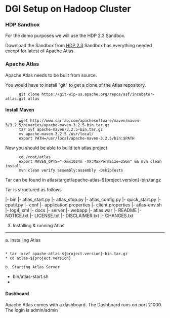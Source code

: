 # DGI Setup on Hadoop Cluster

### HDP Sandbox
For the demo purposes we will use the HDP 2.3 Sandbox.

Download the Sandbox from [HDP 2.3](http://hortonworks.com/hdp/downloads/)
Sandbox has everything needed except for latest of Apache Atlas.

### Apache Atlas

Apache Atlas needs to be built from source.

You would have to install "git" to get a clone of the Atlas repository.

          git clone https://git-wip-us.apache.org/repos/asf/incubator-atlas.git atlas
          
  
#### Install Maven

          wget http://www.carfab.com/apachesoftware/maven/maven-3/3.2.5/binaries/apache-maven-3.2.5-bin.tar.gz
          tar xvf apache-maven-3.2.5-bin.tar.gz
          mv apache-maven-3.2.5 /usr/local/
          export PATH=/usr/local/apache-maven-3.2.5/bin:$PATH

Now you should be able to build teh atlas project

          cd /root/atlas
          export MAVEN_OPTS="-Xmx1024m -XX:MaxPermSize=256m" && mvn clean install
          mvn clean verify assembly:assembly -DskipTests


Tar can be found in atlas/target/apache-atlas-${project.version}-bin.tar.gz

Tar is structured as follows

|- bin
   |- atlas_start.py
   |- atlas_stop.py
   |- atlas_config.py
   |- quick_start.py
   |- cputil.py
|- conf
   |- application.properties
   |- client.properties
   |- atlas-env.sh
   |- log4j.xml
|- docs
|- server
   |- webapp
      |- atlas.war
|- README
|- NOTICE.txt
|- LICENSE.txt
|- DISCLAIMER.txt
|- CHANGES.txt


3. Installing & running Atlas
--------------------------------

a. Installing Atlas
~~~~~~~~~~~~~~~~~~~~~~

* tar -xzvf apache-atlas-${project.version}-bin.tar.gz
* cd atlas-${project.version}

b. Starting Atlas Server
~~~~~~~~~~~~~~~~~~~~~~~~~

* bin/atlas-start.sh
* 

#### Dashboard

Apache Atlas comes with a dashboard. The Dashboard runs on port 21000. The login is admin/admin








          

          
          
          
          


  
  
  
